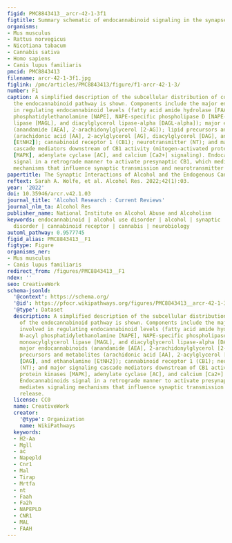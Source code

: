 ```yaml
---
figid: PMC8843413__arcr-42-1-3f1
figtitle: Summary schematic of endocannabinoid signaling in the synapse
organisms:
- Mus musculus
- Rattus norvegicus
- Nicotiana tabacum
- Cannabis sativa
- Homo sapiens
- Canis lupus familiaris
pmcid: PMC8843413
filename: arcr-42-1-3f1.jpg
figlink: /pmc/articles/PMC8843413/figure/f1-arcr-42-1-3/
number: F1
caption: A simplified description of the subcellular distribution of components of
  the endocannabinoid pathway is shown. Components include the major enzymes involved
  in regulating endocannabinoid levels (fatty acid amide hydrolase [FAAH], N-acyl
  phosphatidylethanolamine [NAPE], NAPE-specific phospholipase D [NAPE-PLD], monoacylglycerol
  lipase [MAGL], and diacylglycerol lipase-alpha [DAGL-alpha]); major endocannabinoids
  (anandamide [AEA], 2-arachidonylglycerol [2-AG]); lipid precursors and metabolites
  (arachidonic acid [AA], 2-acylglycerol [AG], diacylglycerol [DAG], and ethanolamine
  [EtNH2]); cannabinoid receptor 1 (CB1); neurotransmitter (NT); and major signaling
  cascade mediators downstream of CB1 activity (mitogen-activated protein kinases
  [MAPK], adenylate cyclase [AC], and calcium [Ca2+] signaling). Endocannabinoids
  signal in a retrograde manner to activate presynaptic CB1, which mediates signaling
  mechanisms that influence synaptic transmission and neurotransmitter release.
papertitle: The Synaptic Interactions of Alcohol and the Endogenous Cannabinoid System.
reftext: Sarah A. Wolfe, et al. Alcohol Res. 2022;42(1):03.
year: '2022'
doi: 10.35946/arcr.v42.1.03
journal_title: 'Alcohol Research : Current Reviews'
journal_nlm_ta: Alcohol Res
publisher_name: National Institute on Alcohol Abuse and Alcoholism
keywords: endocannabinoid | alcohol use disorder | alcohol | synaptic | cannabis use
  disorder | cannabinoid receptor | cannabis | neurobiology
automl_pathway: 0.9577745
figid_alias: PMC8843413__F1
figtype: Figure
organisms_ner:
- Mus musculus
- Canis lupus familiaris
redirect_from: /figures/PMC8843413__F1
ndex: ''
seo: CreativeWork
schema-jsonld:
  '@context': https://schema.org/
  '@id': https://pfocr.wikipathways.org/figures/PMC8843413__arcr-42-1-3f1.html
  '@type': Dataset
  description: A simplified description of the subcellular distribution of components
    of the endocannabinoid pathway is shown. Components include the major enzymes
    involved in regulating endocannabinoid levels (fatty acid amide hydrolase [FAAH],
    N-acyl phosphatidylethanolamine [NAPE], NAPE-specific phospholipase D [NAPE-PLD],
    monoacylglycerol lipase [MAGL], and diacylglycerol lipase-alpha [DAGL-alpha]);
    major endocannabinoids (anandamide [AEA], 2-arachidonylglycerol [2-AG]); lipid
    precursors and metabolites (arachidonic acid [AA], 2-acylglycerol [AG], diacylglycerol
    [DAG], and ethanolamine [EtNH2]); cannabinoid receptor 1 (CB1); neurotransmitter
    (NT); and major signaling cascade mediators downstream of CB1 activity (mitogen-activated
    protein kinases [MAPK], adenylate cyclase [AC], and calcium [Ca2+] signaling).
    Endocannabinoids signal in a retrograde manner to activate presynaptic CB1, which
    mediates signaling mechanisms that influence synaptic transmission and neurotransmitter
    release.
  license: CC0
  name: CreativeWork
  creator:
    '@type': Organization
    name: WikiPathways
  keywords:
  - H2-Aa
  - Mgll
  - ac
  - Napepld
  - Cnr1
  - Mal
  - Tirap
  - Mrtfa
  - nt
  - Faah
  - Fa2h
  - NAPEPLD
  - CNR1
  - MAL
  - FAAH
---
```

